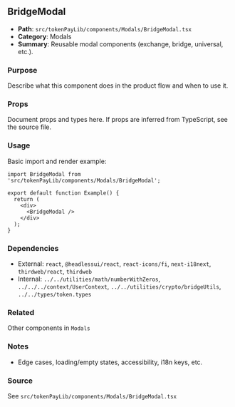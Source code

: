 ## BridgeModal

- **Path**: `src/tokenPayLib/components/Modals/BridgeModal.tsx`
- **Category**: Modals
- **Summary**: Reusable modal components (exchange, bridge, universal, etc.).

### Purpose
Describe what this component does in the product flow and when to use it.

### Props
Document props and types here. If props are inferred from TypeScript, see the source file.

### Usage
Basic import and render example:


```tsx
import BridgeModal from 'src/tokenPayLib/components/Modals/BridgeModal';

export default function Example() {
  return (
    <div>
      <BridgeModal />
    </div>
  );
}

```

### Dependencies
- External: `react`, `@headlessui/react`, `react-icons/fi`, `next-i18next`, `thirdweb/react`, `thirdweb`
- Internal: `../../utilities/math/numberWithZeros`, `../../../context/UserContext`, `../../utilities/crypto/bridgeUtils`, `../../types/token.types`

### Related
Other components in `Modals`

### Notes
- Edge cases, loading/empty states, accessibility, i18n keys, etc.

### Source
See `src/tokenPayLib/components/Modals/BridgeModal.tsx`
